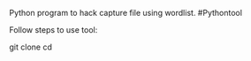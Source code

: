 Python program to hack capture file using wordlist.
#Pythontool

Follow steps to use tool:

git clone 
cd 
